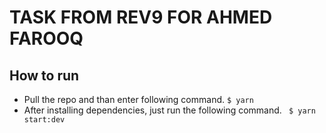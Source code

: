# TASK FROM REV9 FOR AHMED FAROOQ

## How to run
- Pull the repo and than enter following command.
``` $ yarn ```
- After installing dependencies, just run the following command.
``` $ yarn start:dev```